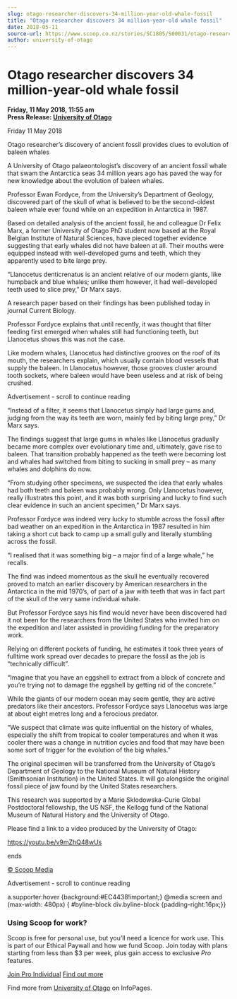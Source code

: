 ```yaml
---
slug: otago-researcher-discovers-34-million-year-old-whale-fossil
title: "Otago researcher discovers 34 million-year-old whale fossil"
date: 2018-05-11
source-url: https://www.scoop.co.nz/stories/SC1805/S00031/otago-researcher-discovers-34-million-year-old-whale-fossil.htm
author: university-of-otago
---
```

Otago researcher discovers 34 million-year-old whale fossil
===========================================================

**Friday, 11 May 2018, 11:55 am**  
**Press Release: [University of Otago](https://info.scoop.co.nz/University_of_Otago)**

Friday 11 May 2018

Otago researcher’s discovery of ancient fossil provides clues to evolution of baleen whales

A University of Otago palaeontologist’s discovery of an ancient fossil whale that swam the Antarctica seas 34 million years ago has paved the way for new knowledge about the evolution of baleen whales.

Professor Ewan Fordyce, from the University’s Department of Geology, discovered part of the skull of what is believed to be the second-oldest baleen whale ever found while on an expedition in Antarctica in 1987.

Based on detailed analysis of the ancient fossil, he and colleague Dr Felix Marx, a former University of Otago PhD student now based at the Royal Belgian Institute of Natural Sciences, have pieced together evidence suggesting that early whales did not have baleen at all. Their mouths were equipped instead with well-developed gums and teeth, which they apparently used to bite large prey.

“Llanocetus denticrenatus is an ancient relative of our modern giants, like humpback and blue whales; unlike them however, it had well-developed teeth used to slice prey,” Dr Marx says.

A research paper based on their findings has been published today in journal Current Biology.

Professor Fordyce explains that until recently, it was thought that filter feeding first emerged when whales still had functioning teeth, but Llanocetus shows this was not the case.

Like modern whales, Llanocetus had distinctive grooves on the roof of its mouth, the researchers explain, which usually contain blood vessels that supply the baleen. In Llanocetus however, those grooves cluster around tooth sockets, where baleen would have been useless and at risk of being crushed.

Advertisement - scroll to continue reading





“Instead of a filter, it seems that Llanocetus simply had large gums and, judging from the way its teeth are worn, mainly fed by biting large prey,” Dr Marx says.

The findings suggest that large gums in whales like Llanocetus gradually became more complex over evolutionary time and, ultimately, gave rise to baleen. That transition probably happened as the teeth were becoming lost and whales had switched from biting to sucking in small prey – as many whales and dolphins do now.

“From studying other specimens, we suspected the idea that early whales had both teeth and baleen was probably wrong. Only Llanocetus however, really illustrates this point, and it was both surprising and lucky to find such clear evidence in such an ancient specimen,” Dr Marx says.

Professor Fordyce was indeed very lucky to stumble across the fossil after bad weather on an expedition in the Antarctica in 1987 resulted in him taking a short cut back to camp up a small gully and literally stumbling across the fossil.

“I realised that it was something big – a major find of a large whale,” he recalls.

The find was indeed momentous as the skull he eventually recovered proved to match an earlier discovery by American researchers in the Antarctica in the mid 1970’s, of part of a jaw with teeth that was in fact part of the skull of the very same individual whale.

But Professor Fordyce says his find would never have been discovered had it not been for the researchers from the United States who invited him on the expedition and later assisted in providing funding for the preparatory work.

Relying on different pockets of funding, he estimates it took three years of fulltime work spread over decades to prepare the fossil as the job is “technically difficult”.

“Imagine that you have an eggshell to extract from a block of concrete and you’re trying not to damage the eggshell by getting rid of the concrete.”

While the giants of our modern ocean may seem gentle, they are active predators like their ancestors. Professor Fordyce says Llanocetus was large at about eight metres long and a ferocious predator.

“We suspect that climate was quite influential on the history of whales, especially the shift from tropical to cooler temperatures and when it was cooler there was a change in nutrition cycles and food that may have been some sort of trigger for the evolution of the big whales.”

The original specimen will be transferred from the University of Otago’s Department of Geology to the National Museum of Natural History (Smithsonian Institution) in the United States. It will go alongside the original fossil piece of jaw found by the United States researchers.

This research was supported by a Marie Sklodowska-Curie Global Postdoctoral fellowship, the US NSF, the Kellogg fund of the National Museum of Natural History and the University of Otago.

Please find a link to a video produced by the University of Otago:

https://youtu.be/v9mZhQ48wUs

  
ends

[© Scoop Media](http://www.scoop.co.nz/about/terms.html)  

Advertisement - scroll to continue reading



a.supporter:hover {background:#EC4438!important;} @media screen and (max-width: 480px) { #byline-block div.byline-block {padding-right:16px;}}

### Using Scoop for work?

Scoop is free for personal use, but you’ll need a licence for work use. This is part of our Ethical Paywall and how we fund Scoop. Join today with plans starting from less than $3 per week, plus gain access to exclusive _Pro_ features.  
  
[Join Pro Individual](https://pro.scoop.co.nz/Individual/?from=ProIn24) [Find out more](https://pro.scoop.co.nz/using-scoop-for-work/?from=ProIn24)

Find more from [University of Otago](https://info.scoop.co.nz/University_of_Otago) on InfoPages.